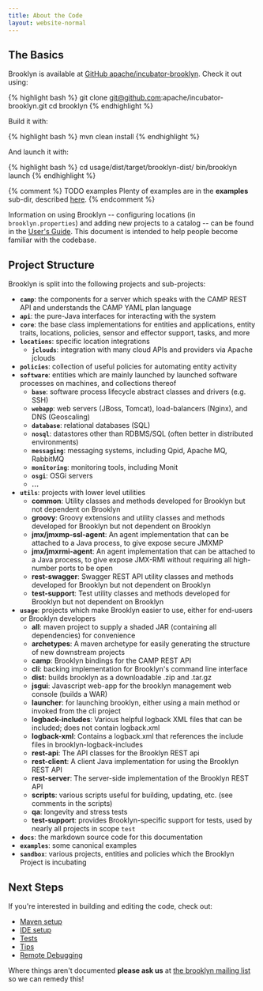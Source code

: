 ```yaml
---
title: About the Code
layout: website-normal
---
```


## The Basics

Brooklyn is available at [GitHub apache/incubator-brooklyn](http://github.com/apache/incubator-brooklyn).  Check it out using:

{% highlight bash %}
git clone git@github.com:apache/incubator-brooklyn.git
cd brooklyn
{% endhighlight %}

Build it with:

{% highlight bash %}
mvn clean install
{% endhighlight %}

And launch it with:

{% highlight bash %}
cd usage/dist/target/brooklyn-dist/
bin/brooklyn launch
{% endhighlight %}

{% comment %}
TODO examples
Plenty of examples are in the **examples** sub-dir,
described [here]({{site.path.guide}}/use/examples).
{% endcomment %}

Information on using Brooklyn -- configuring locations (in `brooklyn.properties`)
and adding new projects to a catalog -- can be found in the [User's Guide]({{site.path.guide}}).
This document is intended to help people become familiar with the codebase.

## Project Structure

Brooklyn is split into the following projects and sub-projects:

* **``camp``**: the components for a server which speaks with the CAMP REST API and understands the CAMP YAML plan language
* **``api``**: the pure-Java interfaces for interacting with the system
* **``core``**: the base class implementations for entities and applications, entity traits, locations, policies, sensor and effector support, tasks, and more
* **``locations``**: specific location integrations
    * **``jclouds``**: integration with many cloud APIs and providers via Apache jclouds
* **``policies``**: collection of useful policies for automating entity activity  
* **``software``**: entities which are mainly launched by launched software processes on machines, and collections thereof
    * **``base``**: software process lifecycle abstract classes and drivers (e.g. SSH) 
    * **``webapp``**: web servers (JBoss, Tomcat), load-balancers (Nginx), and DNS (Geoscaling) 
    * **``database``**: relational databases (SQL) 
    * **``nosql``**: datastores other than RDBMS/SQL (often better in distributed environments) 
    * **``messaging``**: messaging systems, including Qpid, Apache MQ, RabbitMQ 
    * **``monitoring``**: monitoring tools, including Monit
    * **``osgi``**: OSGi servers 
    * **...**
* **``utils``**: projects with lower level utilities
    * **common**: Utility classes and methods developed for Brooklyn but not dependent on Brooklyn
    * **groovy**: Groovy extensions and utility classes and methods developed for Brooklyn but not dependent on Brooklyn
    * **jmx/jmxmp-ssl-agent**: An agent implementation that can be attached to a Java process, to give expose secure JMXMP
    * **jmx/jmxrmi-agent**: An agent implementation that can be attached to a Java process, to give expose JMX-RMI without requiring all high-number ports to be open
    * **rest-swagger**: Swagger REST API utility classes and methods developed for Brooklyn but not dependent on Brooklyn
    * **test-support**: Test utility classes and methods developed for Brooklyn but not dependent on Brooklyn
* **``usage``**: projects which make Brooklyn easier to use, either for end-users or Brooklyn developers
    * **all**: maven project to supply a shaded JAR (containing all dependencies) for convenience
    * **archetypes**: A maven archetype for easily generating the structure of new downstream projects
    * **camp**: Brooklyn bindings for the CAMP REST API
    * **cli**: backing implementation for Brooklyn's command line interface
    * **dist**: builds brooklyn as a downloadable .zip and .tar.gz
    * **jsgui**: Javascript web-app for the brooklyn management web console (builds a WAR)
    * **launcher**: for launching brooklyn, either using a main method or invoked from the cli project
    * **logback-includes**: Various helpful logback XML files that can be included; does not contain logback.xml 
    * **logback-xml**: Contains a logback.xml that references the include files in brooklyn-logback-includes
    * **rest-api**: The API classes for the Brooklyn REST api
    * **rest-client**: A client Java implementation for using the Brooklyn REST API 
    * **rest-server**: The server-side implementation of the Brooklyn REST API
    * **scripts**: various scripts useful for building, updating, etc. (see comments in the scripts)
    * **qa**: longevity and stress tests
    * **test-support**: provides Brooklyn-specific support for tests, used by nearly all projects in scope ``test``
* **``docs``**: the markdown source code for this documentation
* **``examples``**: some canonical examples
* **``sandbox``**: various projects, entities and policies which the Brooklyn Project is incubating

 
## Next Steps

If you're interested in building and editing the code, check out:

* [Maven setup](../env/maven-build.html)
* [IDE setup](../env/ide/)
* [Tests](tests.html)
* [Tips](../tips/)
* [Remote Debugging](../tips/debugging-remote-brooklyn.html)

Where things aren't documented **please ask us** at 
[the brooklyn mailing list](https://mail-archives.apache.org/mod_mbox/incubator-brooklyn-dev/)
so we can remedy this!

